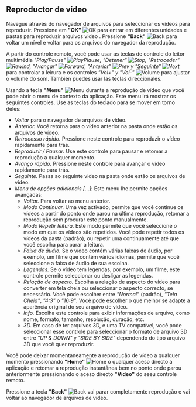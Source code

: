 ## Reproductor de vídeo

Navegue através do navegador de arquivos para seleccionar os vídeos para reproduzir.
Pressione em **"OK"** ![OK](http://static.energysistem.com/images/manuals/42162/5501c8043769d.jpg) para entrar em diferentes unidades e pastas para reproduzir arquivos video . Pressione **"Back"** ![Back](http://static.energysistem.com/images/manuals/42162/5501c809057e9.jpg) para voltar um nível e voltar para os arquivos do navegador da reprodução.

A partir do controle remoto, você pode usar as teclas de controle do leitor multimédia *"Play/Pause" ![PlayPlause](http://static.energysistem.com/images/manuals/42162/5501c84d1a18d.jpg), "Detener" ![Stop](http://static.energysistem.com/images/manuals/42162/5501c871719ec.jpg), "Retroceder" ![Rewind](http://static.energysistem.com/images/manuals/42162/5501c8622030c.jpg), "Avançar" ![Forward](http://static.energysistem.com/images/manuals/42162/5501c82085995.jpg), "Anterior" ![Prev](http://static.energysistem.com/images/manuals/42162/5501c859394dc.jpg) y "Seguinte" ![Next](http://static.energysistem.com/images/manuals/42162/5501c83524ac9.jpg)* para controlar a leirura e os controles *"Vol+" y "Vol-"* ![Volume](http://static.energysistem.com/images/manuals/42162/5502bf32af18c.jpg) para ajustar o volume do som. También puedes usar las teclas direccionales.

Usando a tecla **"Menu"** ![Menu](http://static.energysistem.com/images/manuals/42162/5501c7fd28337.jpg) durante a reprodução de vídeo que você pode abrir o menu de contexto da aplicação. Este menu irá mostrar os seguintes controles. Use as teclas do teclado para se mover em torno deles:

- *Voltar* para o navegador de arquivos de vídeo.
- *Anterior.* Você retorna para o vídeo anterior na pasta onde estão os arquivos de vídeo.
- *Retrocesso rápido.* Pressione neste controle para reproduzir o vídeo rapidamente para trás.
- *Reproduzir / Pausar.* Use este controle para pausar e retomar a reprodução a qualquer momento.
- *Avanço rápido.* Pressione neste controle para avançar o vídeo rapidamente para trás.
- *Seguinte.* Passa ao seguinte video na pasta onde estão os arquivos de vídeo.
- *Menu de opções adicionais [...]*: Este menu lhe permite opções avançadas:
    * *Voltar.* Para voltar ao menu anterior.
    * *Modo Continuar.* Uma vez activado, permite que você continue os vídeos a partir do ponto onde parou na última reprodução, retomar a reprodução sem procurar este ponto manualmente.
    * *Modo Repetir leitura.* Este modo permite que você seleccione o modo em que os vídeos são repetidos. Você pode repetir todos os vídeos da pasta (padrão), ou repetir uma continuamente até que você escolha para parar a leitura.
    * *Faixa de áudio.* Se o vídeo contém várias faixas de áudio, por exemplo, um filme que contém vários idiomas, permite que você seleccione a faixa de áudio de sua escolha.
    * *Legendas.* Se o vídeo tem legendas, por exemplo, um filme, este controle permite seleccionar ou desligar as legendas.
    * *Relação de aspecto.* Escolha a relação de aspecto do vídeo para converter em tela cheia ou seleccionar o aspecto correcto, se necessário. Você pode escolher entre *"Normal"* (padrão), *"Tela Cheia"*, *"4:3"* o *"16:9"*. Você pode escolher o que melhor se adapte a aparência original do seu arquivo de vídeo.
    * *Info.* Escolha este controle para exibir informações de arquivo, como nome, formato, tamanho, resolução, duração, etc.
    * *3D.* Em caso de ter arquivos 3D, e uma TV compatível, você pode seleccionar esse controle para seleccionar o formato de arquivo  3D entre *"UP & DOWN"* y *"SIDE BY SIDE"* dependendo do tipo arquivo 3D que você quer reproduzir.

Você pode deixar momentaneamente a reprodução de vídeo a qualquer momento pressionando  **"Home"** ![Home](http://static.energysistem.com/images/manuals/42162/5501c8a118989.jpg) o qualquer aceso directo á aplicação e retomar a reprodução instantânea bem no ponto onde parou anteriormente pressionando o aceso directo **"Video"** do seeu controle remoto.

Pressione a tecla **"Back"** ![Back](http://static.energysistem.com/images/manuals/42162/5501c809057e9.jpg) vai parar completamente reprodução e vai voltar ao navegador de arquivos de vídeo.

